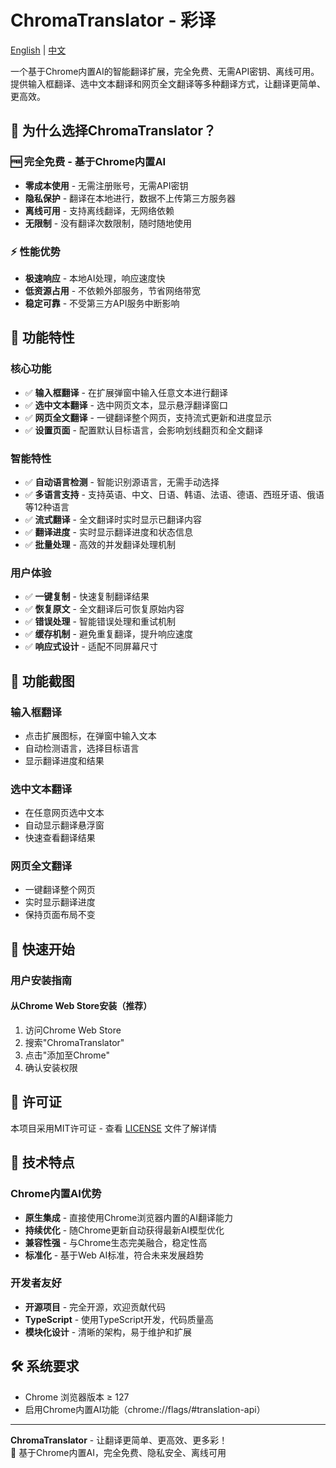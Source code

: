 # ChromaTranslator - 彩译

[English](README_EN.md) | [中文](README.md)

一个基于Chrome内置AI的智能翻译扩展，完全免费、无需API密钥、离线可用。提供输入框翻译、选中文本翻译和网页全文翻译等多种翻译方式，让翻译更简单、更高效。

## 🎯 为什么选择ChromaTranslator？

### 🆓 完全免费 - 基于Chrome内置AI
- **零成本使用** - 无需注册账号，无需API密钥
- **隐私保护** - 翻译在本地进行，数据不上传第三方服务器
- **离线可用** - 支持离线翻译，无网络依赖
- **无限制** - 没有翻译次数限制，随时随地使用

### ⚡ 性能优势
- **极速响应** - 本地AI处理，响应速度快
- **低资源占用** - 不依赖外部服务，节省网络带宽
- **稳定可靠** - 不受第三方API服务中断影响

## 🌟 功能特性

### 核心功能
- ✅ **输入框翻译** - 在扩展弹窗中输入任意文本进行翻译
- ✅ **选中文本翻译** - 选中网页文本，显示悬浮翻译窗口
- ✅ **网页全文翻译** - 一键翻译整个网页，支持流式更新和进度显示
- ✅ **设置页面** - 配置默认目标语言，会影响划线翻页和全文翻译

### 智能特性
- ✅ **自动语言检测** - 智能识别源语言，无需手动选择
- ✅ **多语言支持** - 支持英语、中文、日语、韩语、法语、德语、西班牙语、俄语等12种语言
- ✅ **流式翻译** - 全文翻译时实时显示已翻译内容
- ✅ **翻译进度** - 实时显示翻译进度和状态信息
- ✅ **批量处理** - 高效的并发翻译处理机制

### 用户体验
- ✅ **一键复制** - 快速复制翻译结果
- ✅ **恢复原文** - 全文翻译后可恢复原始内容
- ✅ **错误处理** - 智能错误处理和重试机制
- ✅ **缓存机制** - 避免重复翻译，提升响应速度
- ✅ **响应式设计** - 适配不同屏幕尺寸

## 📸 功能截图

### 输入框翻译
- 点击扩展图标，在弹窗中输入文本
- 自动检测语言，选择目标语言
- 显示翻译进度和结果

### 选中文本翻译
- 在任意网页选中文本
- 自动显示翻译悬浮窗
- 快速查看翻译结果

### 网页全文翻译
- 一键翻译整个网页
- 实时显示翻译进度
- 保持页面布局不变

## 🚀 快速开始

### 用户安装指南

#### 从Chrome Web Store安装（推荐）
1. 访问Chrome Web Store
2. 搜索"ChromaTranslator"
3. 点击"添加至Chrome"
4. 确认安装权限

## 📄 许可证

本项目采用MIT许可证 - 查看 [LICENSE](LICENSE) 文件了解详情

## 🔧 技术特点

### Chrome内置AI优势
- **原生集成** - 直接使用Chrome浏览器内置的AI翻译能力
- **持续优化** - 随Chrome更新自动获得最新AI模型优化
- **兼容性强** - 与Chrome生态完美融合，稳定性高
- **标准化** - 基于Web AI标准，符合未来发展趋势

### 开发者友好
- **开源项目** - 完全开源，欢迎贡献代码
- **TypeScript** - 使用TypeScript开发，代码质量高
- **模块化设计** - 清晰的架构，易于维护和扩展

## 🛠️ 系统要求

- Chrome 浏览器版本 ≥ 127
- 启用Chrome内置AI功能（chrome://flags/#translation-api）

---

**ChromaTranslator** - 让翻译更简单、更高效、更多彩！  
🚀 基于Chrome内置AI，完全免费、隐私安全、离线可用